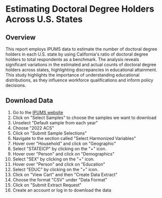 # Estimating Doctoral Degree Holders Across U.S. States

## Overview
This report employs IPUMS data to estimate the number of doctoral degree holders in each U.S. state by using California's ratio of doctoral degree holders to total respondents as a benchmark. The analysis reveals significant variations in the estimated and actual counts of doctoral degree holders across states, highlighting discrepancies in educational attainment. This study highlights the importance of understanding educational distributions, as they influence workforce qualifications and inform policy decisions.

## Download Data

1.  Go to the [IPUMS website](https://usa.ipums.org/usa-action/variables/group)
2.  Click on "Select Samples" to choose the samples we want to download
3.  Unselect "Default sample from each year"
4.  Choose "2022 ACS"
5.  Click on "Submit Sample Selections"
6.  Navigate to the section called "Select Harmonized Variables"
7.  Hover over "Household" and click on "Geographic"
8.  Select "STATEICP" by clicking on the "+" icon.
9.  Hover over "Person" and click on "Demographics"
10. Select "SEX" by clicking on the "+" icon.
11. Hover over "Person" and click on "Education"
12. Select "EDUC" by clicking on the "+" icon.
13. Click on "View Cart" and then "Create Data Extract"
14. Choose the format "CSV" under "Data Format"
15. Click on "Submit Extract Request"
16. Create an account or log in to download the data
